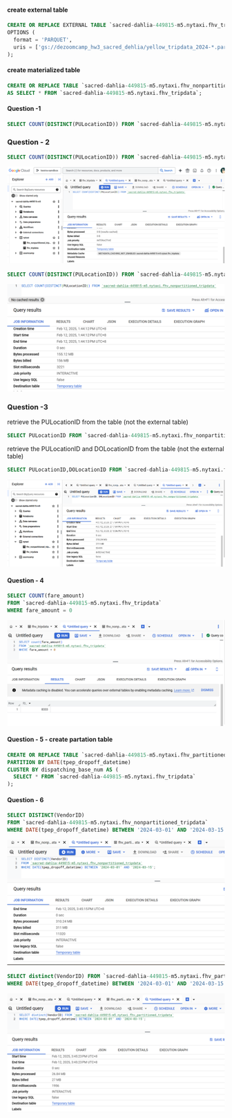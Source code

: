 #### create external table

```sql
CREATE OR REPLACE EXTERNAL TABLE `sacred-dahlia-449815-m5.nytaxi.fhv_tripdata`
OPTIONS (
  format = 'PARQUET',
  uris = ['gs://dezoomcamp_hw3_sacred_dehlia/yellow_tripdata_2024-*.parquet']
);
```

#### create materialized table

```sql
CREATE OR REPLACE TABLE `sacred-dahlia-449815-m5.nytaxi.fhv_nonpartitioned_tripdata`
AS SELECT * FROM `sacred-dahlia-449815-m5.nytaxi.fhv_tripdata`;
```

#### Question -1

```sql
SELECT COUNT(DISTINCT(PULocationID)) FROM `sacred-dahlia-449815-m5.nytaxi.fhv_tripdata`
```


### Question - 2

```sql
SELECT COUNT(DISTINCT(PULocationID)) FROM `sacred-dahlia-449815-m5.nytaxi.fhv_tripdata`
```
![hw_q2_external.png](https://github.com/ThitZaw/DEZoomcamp2025/blob/main/week_3/homework/hw_q2_external.png)


```sql
SELECT COUNT(DISTINCT(PULocationID)) FROM `sacred-dahlia-449815-m5.nytaxi.fhv_nonpartitioned_tripdata`
```
![hw_q2_materialized.png](https://github.com/ThitZaw/DEZoomcamp2025/blob/main/week_3/homework/hw_q2_materialized.png)


### Question -3
retrieve the PULocationID from the table (not the external table)
```sql
SELECT PULocationID FROM `sacred-dahlia-449815-m5.nytaxi.fhv_nonpartitioned_tripdata`
```

retrieve the PULocationID and DOLocationID from the table (not the external table)
```sql
SELECT PULocationID,DOLocationID FROM `sacred-dahlia-449815-m5.nytaxi.fhv_nonpartitioned_tripdata`
```
![hw_q3.png](https://github.com/ThitZaw/DEZoomcamp2025/blob/main/week_3/homework/hw_q3.png)

#### Question - 4
```sql
SELECT COUNT(fare_amount) 
FROM `sacred-dahlia-449815-m5.nytaxi.fhv_tripdata`
WHERE fare_amount = 0
```
![hw_q4.png](https://github.com/ThitZaw/DEZoomcamp2025/blob/main/week_3/homework/hw_q4.png)

#### Question - 5 - create partation table
```sql
CREATE OR REPLACE TABLE `sacred-dahlia-449815-m5.nytaxi.fhv_partitioned_tripdata`
PARTITION BY DATE(tpep_dropoff_datetime)
CLUSTER BY dispatching_base_num AS (
  SELECT * FROM `sacred-dahlia-449815-m5.nytaxi.fhv_tripdata`
);
```

#### Question - 6 

```sql
SELECT DISTINCT(VendorID)
FROM `sacred-dahlia-449815-m5.nytaxi.fhv_nonpartitioned_tripdata`
WHERE DATE(tpep_dropoff_datetime) BETWEEN '2024-03-01' AND '2024-03-15';
```
![hw_q6_nonpartationed.png](https://github.com/ThitZaw/DEZoomcamp2025/blob/main/week_3/homework/hw_q6_nonpartationed.png)

```sql
SELECT distinct(VendorID) FROM `sacred-dahlia-449815-m5.nytaxi.fhv_partitioned_tripdata` 
WHERE DATE(tpep_dropoff_datetime) BETWEEN '2024-03-01' AND '2024-03-15';
```
![hw_q6_partationed.png](https://github.com/ThitZaw/DEZoomcamp2025/blob/main/week_3/homework/hw_q6_partationed.png)
